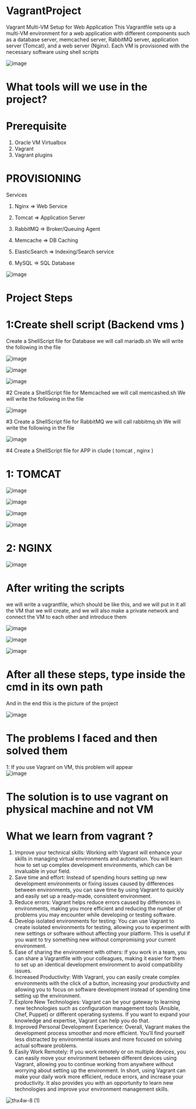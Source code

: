   # VagrantProject
Vagrant Multi-VM Setup for Web Application This Vagrantfile sets up a multi-VM environment for a web application with different components such as a database server, memcached server, RabbitMQ server, application server (Tomcat), and a web server (Nginx). Each VM is provisioned with the necessary software using shell scripts


![image](https://github.com/user-attachments/assets/a0122911-9939-4531-964a-defa2fc9f2c5)


# What tools will we use in the project?

# Prerequisite
1. Oracle VM Virtualbox
2. Vagrant                                                                                                
3. Vagrant plugins

# PROVISIONING
Services
1. Nginx => Web Service
2. Tomcat => Application Server                                                                            

3. RabbitMQ => Broker/Queuing Agent
4. Memcache => DB Caching
5. ElasticSearch => Indexing/Search service
6. MySQL => SQL Database 

![image](https://github.com/user-attachments/assets/a4031b02-40c4-4d91-9aad-7565d6d3ac7d)

# Project Steps

# 1:Create shell script (Backend vms ) 
 Create a ShellScript file for Database we will call mariadb.sh  We will write the following in the file 

![image](https://github.com/user-attachments/assets/069d7a26-b769-438d-a0bb-0daa7c5f0aa0)

![image](https://github.com/user-attachments/assets/f13facf4-6784-459f-8f16-6250e91e57f4)

![image](https://github.com/user-attachments/assets/9106d02b-b5c5-46ac-a797-a3aabd6c6391)


#2 Create a ShellScript file for Memcached we will call memcashed.sh  We will write the following in the file 

  ![image](https://github.com/user-attachments/assets/3c3e5102-c23b-4334-b893-befa45773ace)


#3 Create a ShellScript file for RabbitMQ  we will call rabbitmq.sh  We will write the following in the file 

![image](https://github.com/user-attachments/assets/14c2deae-c910-453c-a3b2-a8fa088a9233)


#4 Create a ShellScript file for APP in clude ( tomcat , nginx )

# 1: TOMCAT

![image](https://github.com/user-attachments/assets/79fab7ca-679c-42e2-973d-155aa85eb74c)


![image](https://github.com/user-attachments/assets/ec062160-3fc3-4818-a280-a3163d61a173)


![image](https://github.com/user-attachments/assets/ae812301-50e4-4518-b4e9-c0fd00b13d91)


![image](https://github.com/user-attachments/assets/3375b7f6-78c0-45dd-8cde-2424b0b2692c)

# 2: NGINX 
![image](https://github.com/user-attachments/assets/45b333b8-8934-44c8-907e-bdd324c177a4)

# After writing the scripts
 we will write a vagrantfile, which should be like this, and we will put in it all the VM that we will create, and we will also make a private network and connect the VM to each other and introduce them 

 ![image](https://github.com/user-attachments/assets/31f873bf-9913-43f4-b71d-a03b8ede2cb9)

 
 ![image](https://github.com/user-attachments/assets/8af07c38-6f23-4e41-99c1-793ecde28ff2)

 ![image](https://github.com/user-attachments/assets/c59ee219-e8b8-4573-a174-2bf8496ef1ca)

 # After all these steps, type inside the cmd in its own path 


 And in the end this is the picture of the project 

![image](https://github.com/user-attachments/assets/d0e29e05-a444-4c23-9757-c3f63a38e0d8)


# The problems I faced and then solved them 

1: If you use Vagrant on VM, this problem will appear  
![image](https://github.com/user-attachments/assets/78fdbc3a-4785-41a3-8fa9-4ea4ab02f786)

# The solution is to use vagrant on physical machine and not VM 
# What we learn from vagrant ?
1. Improve your technical skills:
Working with Vagrant will enhance your skills in managing virtual environments and automation. You will learn how to set up complex development environments, which can be invaluable in your field.
2. Save time and effort:
Instead of spending hours setting up new development environments or fixing issues caused by differences between environments, you can save time by using Vagrant to quickly and easily set up a ready-made, consistent environment.
3. Reduce errors:
Vagrant helps reduce errors caused by differences in environments, making you more efficient and reducing the number of problems you may encounter while developing or testing software.
4. Develop isolated environments for testing:
You can use Vagrant to create isolated environments for testing, allowing you to experiment with new settings or software without affecting your platform. This is useful if you want to try something new without compromising your current environment.
5. Ease of sharing the environment with others:
If you work in a team, you can share a Vagrantfile with your colleagues, making it easier for them to set up an identical development environment to avoid compatibility issues.
6. Increased Productivity:
With Vagrant, you can easily create complex environments with the click of a button, increasing your productivity and allowing you to focus on software development instead of spending time setting up the environment.
7. Explore New Technologies:
Vagrant can be your gateway to learning new technologies such as configuration management tools (Ansible, Chef, Puppet) or different operating systems. If you want to expand your knowledge and expertise, Vagrant can help you do that.
8. Improved Personal Development Experience:
Overall, Vagrant makes the development process smoother and more efficient. You’ll find yourself less distracted by environmental issues and more focused on solving actual software problems.
9. Easily Work Remotely:
If you work remotely or on multiple devices, you can easily move your environment between different devices using Vagrant, allowing you to continue working from anywhere without worrying about setting up the environment.
In short, using Vagrant can make your daily work more efficient, reduce errors, and increase your productivity. It also provides you with an opportunity to learn new technologies and improve your environment management skills.



![thx4w-8 (1)](https://github.com/user-attachments/assets/469311fb-d559-44c1-a2a3-3563a7f7dfca)


 


 







